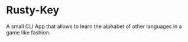 # Rusty-Key
A small CLI App that allows to learn the alphabet of other languages in a game like fashion.
